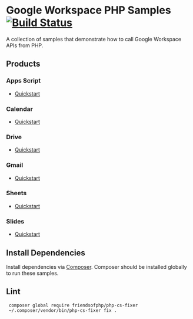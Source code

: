 # Google Workspace PHP Samples [![Build Status](https://travis-ci.org/gsuitedevs/php-samples.svg?branch=master)](https://travis-ci.org/gsuitedevs/php-samples)

A collection of samples that demonstrate how to call Google Workspace APIs from PHP.

## Products

### Apps Script

- [Quickstart](https://developers.google.com/apps-script/api/quickstart/php)

### Calendar

- [Quickstart](https://developers.google.com/google-apps/calendar/quickstart/php)

### Drive

- [Quickstart](https://developers.google.com/drive/v3/web/quickstart/php)

### Gmail

- [Quickstart](https://developers.google.com/gmail/api/quickstart/php)

### Sheets

- [Quickstart](https://developers.google.com/sheets/api/quickstart/php)

### Slides

- [Quickstart](https://developers.google.com/slides/quickstart/php)

## Install Dependencies

Install dependencies via [Composer](https://getcomposer.org/doc/00-intro.md#globally).
Composer should be installed globally to run these samples.

## Lint

```
 composer global require friendsofphp/php-cs-fixer
 ~/.composer/vendor/bin/php-cs-fixer fix .
 ```
